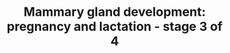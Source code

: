 ---
annotations:
- id: CL:0000314
  parent: native cell
  type: Cell Type Ontology
  value: milk secreting cell
- id: PW:0000004
  parent: regulatory pathway
  type: Pathway Ontology
  value: regulatory pathway
authors:
- Biodados
- Khanspers
- Jmelius
- DeSl
- Egonw
- Mkutmon
- Finterly
- Eweitz
citedin: ''
communities: []
description: 'The secondary mammary gland can be inactive or active. It becomes active
  during pregnancy and lactation, when there is a formation of alveoli, the structure
  responsible for milk production.  There are four signal inputs for the mammary gland
  development during pregnancy and lactation: (1) prolactin receptor (PRLR), (2) epidermal
  growth factor receptors (ERBB1, ERBB2, ERBB3 and ERBB4), (3) estrogen receptors
  (ESR1 and ESR2) and (4) progesterone receptor (PGR). In the first case, PRL binds
  to PRLR, allowing its phosphorylation by JAK2, and the consequent coupling of STAT5
  [http://www.ncbi.nlm.nih.gov/pubmed/16231422 1]. JAK2 phosphorylates STAT5, allowing
  its migration to nucleus. STAT5 target genes are related to proliferation (TNFSF11,
  CCND1), differentiation (CSN2, WFDC, ELF5, GJB2) and survival (BCL2L1) [http://www.ncbi.nlm.nih.gov/pubmed/16231422
  1]. CEBPA and CEBPB are related to the balance between proliferation and differentiation
  of epithelial cells [http://www.ncbi.nlm.nih.gov/pubmed/9513715 2]. The TNFSF11/
  TNFRSF11A pathway is associated with proliferation [http://www.ncbi.nlm.nih.gov/pubmed/16231422
  1]. MYC, galanin and PTPN1 are regulators of the JAK2/STAT5 pathway and UFS are
  implicated in cell cycle control [http://www.ncbi.nlm.nih.gov/pubmed/16231422 1]
  [http://www.ncbi.nlm.nih.gov/pubmed/15689376 3] [http://www.ncbi.nlm.nih.gov/pubmed/12907752
  4] [http://www.ncbi.nlm.nih.gov/pubmed/23154416 5]. In the second case, NRG binds
  to one of its receptors (ERBB1, ERBB2, ERBB3 or ERBB4) and the signal is transmitted  by
  ERBB4  to  STAT5, from where it follows as described above [http://www.ncbi.nlm.nih.gov/pubmed/16231422
  1]. ERBB4 substitutes JAK2 by phosphorylating STAT5. Finally, in the last two cases,
  estrogen binds to its receptors, ESR1 and ESR2, and stimulates PGR [http://www.ncbi.nlm.nih.gov/pubmed/16231422
  1]. ESR1, ESR2 and PGR are associated with proliferation. ESR1 also affects adhesion
  through induction of TTC9, which interacts with TPM3 (a protein associated with
  actin filaments), playing a role in involution [http://www.ncbi.nlm.nih.gov/pubmed/22917536
  6]. PNCK appears to negatively regulate EGFR and MAPK signaling during pregnancy
  [http://www.ncbi.nlm.nih.gov/pubmed/18562482 7]. ATP2C2 is co-expressed with the
  component of Calcium influx channel encoded by ORAI1.  Together, they regulate Ca2+
  uptake, influencing differentiation and supporting the large calcium transport requirements
  for milk secretion during lactation [http://www.ncbi.nlm.nih.gov/pubmed/23840669
  8].'
last-edited: 2024-07-19
ndex: a7056b36-8b65-11eb-9e72-0ac135e8bacf
organisms:
- Homo sapiens
redirect_from:
- /index.php/Pathway:WP2817
- /instance/WP2817
- /instance/WP2817_r134256
revision: r134256
schema-jsonld:
- '@context': https://schema.org/
  '@id': https://wikipathways.github.io/pathways/WP2817.html
  '@type': Dataset
  creator:
    '@type': Organization
    name: WikiPathways
  description: 'The secondary mammary gland can be inactive or active. It becomes
    active during pregnancy and lactation, when there is a formation of alveoli, the
    structure responsible for milk production.  There are four signal inputs for the
    mammary gland development during pregnancy and lactation: (1) prolactin receptor
    (PRLR), (2) epidermal growth factor receptors (ERBB1, ERBB2, ERBB3 and ERBB4),
    (3) estrogen receptors (ESR1 and ESR2) and (4) progesterone receptor (PGR). In
    the first case, PRL binds to PRLR, allowing its phosphorylation by JAK2, and the
    consequent coupling of STAT5 [http://www.ncbi.nlm.nih.gov/pubmed/16231422 1].
    JAK2 phosphorylates STAT5, allowing its migration to nucleus. STAT5 target genes
    are related to proliferation (TNFSF11, CCND1), differentiation (CSN2, WFDC, ELF5,
    GJB2) and survival (BCL2L1) [http://www.ncbi.nlm.nih.gov/pubmed/16231422 1]. CEBPA
    and CEBPB are related to the balance between proliferation and differentiation
    of epithelial cells [http://www.ncbi.nlm.nih.gov/pubmed/9513715 2]. The TNFSF11/
    TNFRSF11A pathway is associated with proliferation [http://www.ncbi.nlm.nih.gov/pubmed/16231422
    1]. MYC, galanin and PTPN1 are regulators of the JAK2/STAT5 pathway and UFS are
    implicated in cell cycle control [http://www.ncbi.nlm.nih.gov/pubmed/16231422
    1] [http://www.ncbi.nlm.nih.gov/pubmed/15689376 3] [http://www.ncbi.nlm.nih.gov/pubmed/12907752
    4] [http://www.ncbi.nlm.nih.gov/pubmed/23154416 5]. In the second case, NRG binds
    to one of its receptors (ERBB1, ERBB2, ERBB3 or ERBB4) and the signal is transmitted  by
    ERBB4  to  STAT5, from where it follows as described above [http://www.ncbi.nlm.nih.gov/pubmed/16231422
    1]. ERBB4 substitutes JAK2 by phosphorylating STAT5. Finally, in the last two
    cases, estrogen binds to its receptors, ESR1 and ESR2, and stimulates PGR [http://www.ncbi.nlm.nih.gov/pubmed/16231422
    1]. ESR1, ESR2 and PGR are associated with proliferation. ESR1 also affects adhesion
    through induction of TTC9, which interacts with TPM3 (a protein associated with
    actin filaments), playing a role in involution [http://www.ncbi.nlm.nih.gov/pubmed/22917536
    6]. PNCK appears to negatively regulate EGFR and MAPK signaling during pregnancy
    [http://www.ncbi.nlm.nih.gov/pubmed/18562482 7]. ATP2C2 is co-expressed with the
    component of Calcium influx channel encoded by ORAI1.  Together, they regulate
    Ca2+ uptake, influencing differentiation and supporting the large calcium transport
    requirements for milk secretion during lactation [http://www.ncbi.nlm.nih.gov/pubmed/23840669
    8].'
  keywords:
  - ATP2C2
  - BCL2L1
  - CAV1
  - CCND1
  - CEBPA
  - CEBPB
  - CSN2
  - DNA
  - EGFR
  - EIF4E
  - EIF4G
  - ELF5
  - ERBB1
  - ERBB2
  - ERBB3
  - ERBB4
  - ESR1
  - ESR2
  - Estrogen
  - GJB2
  - Galanin
  - IKKA
  - JAK2
  - MAPK
  - MYC
  - NR3C1
  - ORAI1
  - Oxytocin
  - PGR
  - PNCK
  - PRL
  - PRLR
  - PTPN1
  - Progesterone
  - STAT5
  - TNFRSF11A
  - TNFSF11
  - TPM3
  - TTC9
  - USF2
  - YY1
  license: CC0
  name: 'Mammary gland development: pregnancy and lactation - stage 3 of 4'
seo: CreativeWork
title: 'Mammary gland development: pregnancy and lactation - stage 3 of 4'
wpid: WP2817
---